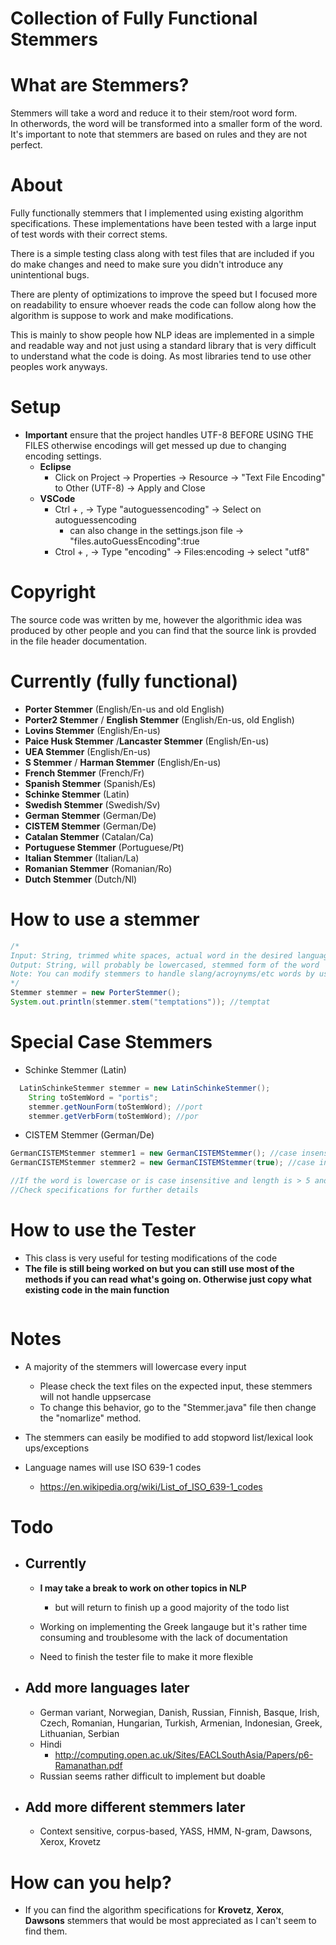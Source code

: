 # Collection of Fully Functional Stemmers

# What are Stemmers?
Stemmers will take a word and reduce it to their stem/root word form. <br>
In otherwords, the word will be transformed into a smaller form of the word.
<br>It's important to note that stemmers are based on rules and they are not perfect.

# About
Fully functionally stemmers that I implemented using existing algorithm specifications. These implementations have been tested with a large input of test words with their correct stems. 

There is a simple testing class along with test files that are included if you do make changes and need to make sure you didn't introduce any unintentional bugs. 

There are plenty of optimizations to improve the speed but I focused more on readability to ensure whoever reads the code can follow along how the algorithm is suppose to work and make modifications. 

This is mainly to show people how NLP ideas are implemented in a simple and readable way and not just using a standard library that is very difficult to understand what the code is doing. As most libraries tend to use other peoples work anyways. 

# Setup
- **Important** ensure that the project handles UTF-8 BEFORE USING THE FILES otherwise encodings will get messed up due to changing encoding settings.
    - **Eclipse**
        - Click on Project -> Properties -> Resource -> "Text File Encoding" to Other (UTF-8) -> Apply and Close
    - **VSCode**
        - Ctrl + , -> Type "autoguessencoding" -> Select on autoguessencoding
            - can also change in the settings.json file -> "files.autoGuessEncoding":true
        - Ctrol + , -> Type "encoding" -> Files:encoding -> select "utf8"

# Copyright
The source code was written by me, however the algorithmic idea was produced by other people and you can find that the source link is provded in the file header documentation.

# Currently (fully functional)
- **Porter Stemmer** (English/En-us and old English)
- **Porter2 Stemmer** / **English Stemmer** (English/En-us, old English)
- **Lovins Stemmer** (English/En-us)
- **Paice Husk Stemmer** /**Lancaster Stemmer** (English/En-us) 
- **UEA Stemmer** (English/En-us)
- **S Stemmer** / **Harman Stemmer** (English/En-us) 
- **French Stemmer** (French/Fr) 
- **Spanish Stemmer** (Spanish/Es)
- **Schinke Stemmer** (Latin)
- **Swedish Stemmer**  (Swedish/Sv)
- **German Stemmer** (German/De)
- **CISTEM Stemmer** (German/De)
- **Catalan Stemmer** (Catalan/Ca)
- **Portuguese Stemmer** (Portuguese/Pt)
- **Italian Stemmer** (Italian/La)
- **Romanian Stemmer** (Romanian/Ro)
- **Dutch Stemmer** (Dutch/Nl)

# How to use a stemmer
```java
/*
Input: String, trimmed white spaces, actual word in the desired language
Output: String, will probably be lowercased, stemmed form of the word
Note: You can modify stemmers to handle slang/acroynyms/etc words by using exceptions
*/
Stemmer stemmer = new PorterStemmer();
System.out.println(stemmer.stem("temptations")); //temptat
```
# Special Case Stemmers
- Schinke Stemmer (Latin)
```java
  LatinSchinkeStemmer stemmer = new LatinSchinkeStemmer();
    String toStemWord = "portis";
    stemmer.getNounForm(toStemWord); //port
    stemmer.getVerbForm(toStemWord); //por
```

- CISTEM Stemmer (German/De) 
```java
GermanCISTEMStemmer stemmer1 = new GermanCISTEMStemmer(); //case insensitive = false
GermanCISTEMStemmer stemmer2 = new GermanCISTEMStemmer(true); //case insensitive = true

//If the word is lowercase or is case insensitive and length is > 5 and ends with t then the t will removed
//Check specifications for further details
```

# How to use the Tester
- This class is very useful for testing modifications of the code
- **The file is still being worked on but you can still use most of the methods if you can read what's going on. Otherwise just copy what existing code in the  main function**
```java
```

# Notes
- A majority of the stemmers will lowercase every input
    - Please check the text files on the expected input, these stemmers will not handle uppsercase 
    - To change this behavior, go to the "Stemmer.java" file then change the "nomarlize" method. 

- The stemmers can easily be modified to add stopword list/lexical look ups/exceptions

- Language names will use ISO 639-1 codes
    - https://en.wikipedia.org/wiki/List_of_ISO_639-1_codes

# Todo

- ## Currently 
    - **I may take a break to work on other topics in NLP**
        - but will return to finish up a good majority of the todo list

    - Working on implementing the Greek langauge but it's rather time consuming and troublesome with the lack of documentation
    - Need to finish the tester file to make it more flexible

- ## Add more languages later
    - German variant, Norwegian, Danish, Russian, Finnish, Basque, Irish, Czech, Romanian, Hungarian, Turkish, Armenian, Indonesian, Greek, Lithuanian, Serbian
    - Hindi
        - http://computing.open.ac.uk/Sites/EACLSouthAsia/Papers/p6-Ramanathan.pdf
    - Russian seems rather difficult to implement but doable


- ## Add more different stemmers later
    - Context sensitive, corpus-based, YASS, HMM, N-gram, Dawsons, Xerox, Krovetz

# How can you help?
- If you can find the algorithm specifications for **Krovetz**, **Xerox**, **Dawsons** stemmers that would be most appreciated as I can't seem to find them.